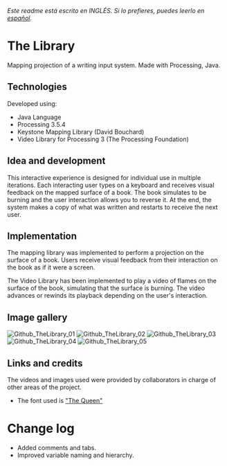 *Este readme está escrito en INGLÉS. Si lo prefieres, puedes leerlo en [español](README.es.md).*

# The Library

Mapping projection of a writing input system. Made with Processing, Java.

## Technologies

Developed using:
- Java Language
- Processing 3.5.4
- Keystone Mapping Library (David Bouchard)
- Video Library for Processing 3 (The Processing Foundation)

## Idea and development

This interactive experience is designed for individual use in multiple iterations. 
Each interacting user types on a keyboard and receives visual feedback on the mapped surface of a book. 
The book simulates to be burning and the user interaction allows you to reverse it.
At the end, the system makes a copy of what was written and restarts to receive the next user.

## Implementation

The mapping library was implemented to perform a projection on the surface of a book.
Users receive visual feedback from their interaction on the book as if it were a screen.

The Video Library has been implemented to play a video of flames on the surface of the book, simulating that the surface is burning.
The video advances or rewinds its playback depending on the user's interaction.

## Image gallery

![Github_TheLibrary_01](https://github.com/BravoFacundo/TheLibrary/assets/88951560/bf6978e3-4a12-47bd-8e74-8cbcfd8fb2dc)
![Github_TheLibrary_02](https://github.com/BravoFacundo/TheLibrary/assets/88951560/ceef9800-901e-4a1a-b396-098cfd41d760)
![Github_TheLibrary_03](https://github.com/BravoFacundo/TheLibrary/assets/88951560/e25fe63b-4637-42a4-aa95-ce8334abdd05)
![Github_TheLibrary_04](https://github.com/BravoFacundo/TheLibrary/assets/88951560/32c31f19-26cf-4362-8d38-69630460f6a1)
![Github_TheLibrary_05](https://github.com/BravoFacundo/TheLibrary/assets/88951560/2ffdd16e-815a-4bb1-af09-b84d96a9e798)

## Links and credits

The videos and images used were provided by collaborators in charge of other areas of the project.
- The font used is ["The Queen"](https://www.dafont.com/the-queen.font)

# Change log

- Added comments and tabs. 
- Improved variable naming and hierarchy.

